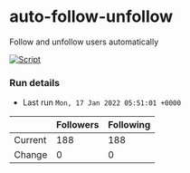 # auto-follow-unfollow
Follow and unfollow users automatically

[![Script](https://github.com/fbiego/auto-follow-unfollow/actions/workflows/main.yml/badge.svg)](https://github.com/fbiego/auto-follow-unfollow/actions/workflows/main.yml)
### Run details
- Last run `Mon, 17 Jan 2022 05:51:01 +0000`

|  | Followers | Following |
| - | --------- | --------- |
| Current | 188 | 188 |
| Change | 0 | 0|
